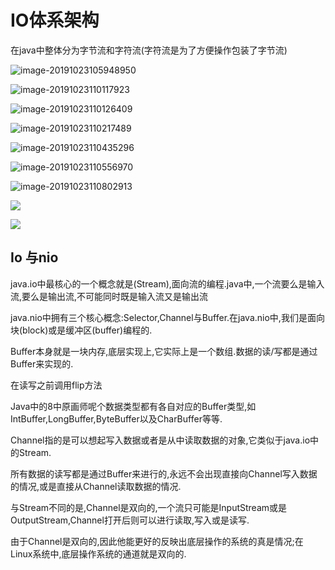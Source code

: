 # IO体系架构

在java中整体分为字节流和字符流(字符流是为了方便操作包装了字节流)

![image-20191023105948950](https://tva1.sinaimg.cn/large/006y8mN6ly1g87yiukpb9j31lg0o6tf6.jpg)

![image-20191023110117923](https://tva1.sinaimg.cn/large/006y8mN6ly1g87yisub5fj317j0u0wpl.jpg)

![image-20191023110126409](https://tva1.sinaimg.cn/large/006y8mN6ly1g87yiozi4dj31an0u011y.jpg)

![image-20191023110217489](https://tva1.sinaimg.cn/large/006y8mN6ly1g87yinewhvj317v0u0duv.jpg)

![image-20191023110435296](https://tva1.sinaimg.cn/large/006y8mN6ly1g87yikakd9j31a40u0ken.jpg)

![image-20191023110556970](https://tva1.sinaimg.cn/large/006y8mN6ly1g87yij1qldj31ay0u0b29.jpg)

![image-20191023110802913](https://tva1.sinaimg.cn/large/006y8mN6ly1g87yifxsn6j314y0u0tqd.jpg)

![](https://tva1.sinaimg.cn/large/006y8mN6ly1g87yjkw2dyj31ba0u0kc2.jpg)

![](https://tva1.sinaimg.cn/large/006y8mN6ly1g87yp3xio8j31820setyb.jpg)

## Io 与nio

java.io中最核心的一个概念就是(Stream),面向流的编程.java中,一个流要么是输入流,要么是输出流,不可能同时既是输入流又是输出流

java.nio中拥有三个核心概念:Selector,Channel与Buffer.在java.nio中,我们是面向块(block)或是缓冲区(buffer)编程的.

Buffer本身就是一块内存,底层实现上,它实际上是一个数组.数据的读/写都是通过Buffer来实现的.

在读写之前调用flip方法

Java中的8中原画师呢个数据类型都有各自对应的Buffer类型,如IntBuffer,LongBuffer,ByteBuffer以及CharBuffer等等.

Channel指的是可以想起写入数据或者是从中读取数据的对象,它类似于java.io中的Stream.

所有数据的读写都是通过Buffer来进行的,永远不会出现直接向Channel写入数据的情况,或是直接从Channel读取数据的情况.

与Stream不同的是,Channel是双向的,一个流只可能是InputStream或是OutputStream,Channel打开后则可以进行读取,写入或是读写.

由于Channel是双向的,因此他能更好的反映出底层操作的系统的真是情况;在Linux系统中,底层操作系统的通道就是双向的.



